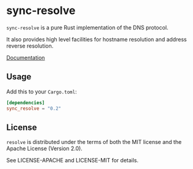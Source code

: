 # sync-resolve

`sync-resolve` is a pure Rust implementation of the DNS protocol.

It also provides high level facilities for hostname resolution and address
reverse resolution.

[Documentation](http://docs.rs/sync-resolve/)

## Usage

Add this to your `Cargo.toml`:

```toml
[dependencies]
sync_resolve = "0.2"
```

## License

`resolve` is distributed under the terms of both the MIT license and the
Apache License (Version 2.0).

See LICENSE-APACHE and LICENSE-MIT for details.
